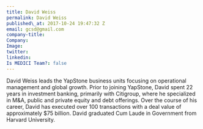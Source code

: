 ```yaml
---
title: David Weiss
permalink: David Weiss
published\_at: 2017-10-24 19:47:32 Z
email: gcsd@gmail.com
company-title: 
Company: 
Image: 
twitter: 
linkedin: 
Is MEDICI Team?: false
---
```


David Weiss leads the YapStone business units focusing on operational management and global growth. Prior to joining YapStone, David spent 22 years in investment banking, primarily with Citigroup, where he specialized in M&amp;A, public and private equity and debt offerings. Over the course of his career, David has executed over 100 transactions with a deal value of approximately $75 billion. David graduated Cum Laude in Government from Harvard University.